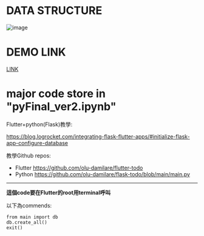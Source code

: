 
# DATA STRUCTURE
![image](https://hackmd.io/_uploads/BJhr2dGeR.png)

# DEMO LINK
[LINK](https://youtu.be/2D52LNq2xJI)

# major code store in "pyFinal_ver2.ipynb"

Flutter+python(Flask)教學:

https://blog.logrocket.com/integrating-flask-flutter-apps/#initialize-flask-app-configure-database

教學Github repos:


*   Flutter https://github.com/olu-damilare/flutter-todo
*   Python https://github.com/olu-damilare/flask-todo/blob/main/main.py

****

**這個code要在Flutter的root用terminal呼叫**

以下為commends:
```
from main import db
db.create_all()
exit()
```


<!-- # flutter_python_project

A new Flutter project.

## Getting Started

This project is a starting point for a Flutter application.

A few resources to get you started if this is your first Flutter project:

- [Lab: Write your first Flutter app](https://docs.flutter.dev/get-started/codelab)
- [Cookbook: Useful Flutter samples](https://docs.flutter.dev/cookbook)

For help getting started with Flutter development, view the
[online documentation](https://docs.flutter.dev/), which offers tutorials,
samples, guidance on mobile development, and a full API reference. -->
